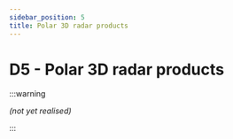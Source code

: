 ```yaml
---
sidebar_position: 5
title: Polar 3D radar products
---
```

<!-- @NOSPELL@ -->

# D5 - Polar 3D radar products

:::warning

*(not yet realised)*

:::